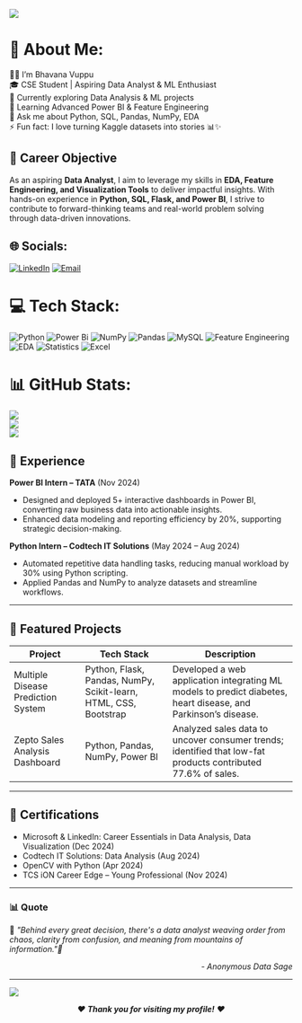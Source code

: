 
<p align="left">
  <img src="https://readme-typing-svg.herokuapp.com?font=Fira+Code&size=30&duration=3000&pause=1000&color=00FF00&center=false&vCenter=true&repeat=true&width=700&lines=✨+Hi+There!+👋+I'm+Bhavana+🚀" />
</p>

# 💫 About Me:
👩‍💻 I’m Bhavana Vuppu<br>🎓 CSE Student | Aspiring Data Analyst & ML Enthusiast<br>🔭 Currently exploring Data Analysis & ML projects<br>🌱 Learning Advanced Power BI & Feature Engineering<br>💬 Ask me about Python, SQL, Pandas, NumPy, EDA<br>⚡ Fun fact: I love turning Kaggle datasets into stories 📊✨
## 🎯 Career Objective  
As an aspiring **Data Analyst**, I aim to leverage my skills in **EDA, Feature Engineering, and Visualization Tools** to deliver impactful insights. With hands-on experience in **Python, SQL, Flask, and Power BI**, I strive to contribute to forward-thinking teams and real-world problem solving through data-driven innovations. 


## 🌐 Socials:
[![LinkedIn](https://img.shields.io/badge/LinkedIn-%230077B5.svg?logo=linkedin&logoColor=white)](https://www.linkedin.com/in/bhavanaguptha/?trk=opento_sprofile_pfeditor)
[![Email](https://img.shields.io/badge/Email-D14836?logo=gmail&logoColor=white)](mailto:bhavanavuppu1715@gmail.com)

# 💻 Tech Stack:
![Python](https://img.shields.io/badge/python-3670A0?style=for-the-badge&logo=python&logoColor=ffdd54) ![Power Bi](https://img.shields.io/badge/power_bi-F2C811?style=for-the-badge&logo=powerbi&logoColor=black) ![NumPy](https://img.shields.io/badge/numpy-%23013243.svg?style=for-the-badge&logo=numpy&logoColor=white)
![Pandas](https://img.shields.io/badge/pandas-150458?style=for-the-badge&logo=pandas&logoColor=white)
![MySQL](https://img.shields.io/badge/mysql-4479A1.svg?style=for-the-badge&logo=mysql&logoColor=white)
![Feature Engineering](https://img.shields.io/badge/Feature%20Engineering-FF5733?style=for-the-badge&logo=theconversation&logoColor=white) 
![EDA](https://img.shields.io/badge/Exploratory%20Data%20Analysis-9C27B0?style=for-the-badge&logo=databricks&logoColor=white) 
![Statistics](https://img.shields.io/badge/Statistics-4CAF50?style=for-the-badge&logo=R&logoColor=white) 
![Excel](https://img.shields.io/badge/Excel-217346?style=for-the-badge&logo=microsoft-excel&logoColor=white)


# 📊 GitHub Stats:
![](https://github-readme-stats.vercel.app/api?username=Bhavana1715&theme=dark&hide_border=false&include_all_commits=false&count_private=false)<br/>
![](https://nirzak-streak-stats.vercel.app/?user=Bhavana1715&theme=dark&hide_border=false)<br/>
![](https://github-readme-stats.vercel.app/api/top-langs/?username=Bhavana1715&theme=dark&hide_border=false&include_all_commits=false&count_private=false&layout=compact)
## 💼 Experience  

**Power BI Intern – TATA** (Nov 2024)  
- Designed and deployed 5+ interactive dashboards in Power BI, converting raw business data into actionable insights.  
- Enhanced data modeling and reporting efficiency by 20%, supporting strategic decision-making.  

**Python Intern – Codtech IT Solutions** (May 2024 – Aug 2024)  
- Automated repetitive data handling tasks, reducing manual workload by 30% using Python scripting.  
- Applied Pandas and NumPy to analyze datasets and streamline workflows.  

---

## 🚀 Featured Projects  

| Project | Tech Stack | Description |
|---------|------------|-------------|
| Multiple Disease Prediction System | Python, Flask, Pandas, NumPy, Scikit-learn, HTML, CSS, Bootstrap | Developed a web application integrating ML models to predict diabetes, heart disease, and Parkinson’s disease. |
| Zepto Sales Analysis Dashboard | Python, Pandas, NumPy, Power BI | Analyzed sales data to uncover consumer trends; identified that low-fat products contributed 77.6% of sales. |

---

## 🏅 Certifications  

- Microsoft & LinkedIn: Career Essentials in Data Analysis, Data Visualization (Dec 2024)  
- Codtech IT Solutions: Data Analysis (Aug 2024)  
- OpenCV with Python (Apr 2024)  
- TCS iON Career Edge – Young Professional (Nov 2024)  

---

### 📊 Quote

🌟<i> *"Behind every great decision, there's a data analyst weaving order from chaos, clarity from confusion, and meaning from mountains of information."*<i>🌟

<div align="right">- <em>Anonymous Data Sage</em></div>


---
[![](https://visitcount.itsvg.in/api?id=Bhavana1715&icon=0&color=0)](https://visitcount.itsvg.in)

<!-- Proudly created with GPRM ( https://gprm.itsvg.in ) -->
<div align="center">

❤️ **Thank you for visiting my profile!** ❤️  

</div>





















